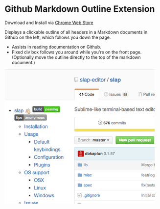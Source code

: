 Github Markdown Outline Extension 
======
Download and Install via [Chrome Web Store](https://chrome.google.com/webstore/detail/github-markdown-outline-e/gccinjjdbfdkkkebfbeipopijjfohfgj)

Displays a clickable outline of all headers in a Markdown documents in Github on the left, which follows you down the page.

* Assists in reading documentation on Github.
* Fixed div box follows you around while you're on the front page. (Optionally move the outline directly to the top of the markdown document.)

![Screenshot](https://raw.githubusercontent.com/dbkaplun/github-markdown-outline-extension/master/screenshot.png)
